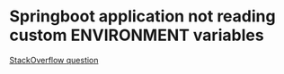 # Springboot application not reading custom ENVIRONMENT variables

[StackOverflow question](https://stackoverflow.com/q/77926188/11289119)